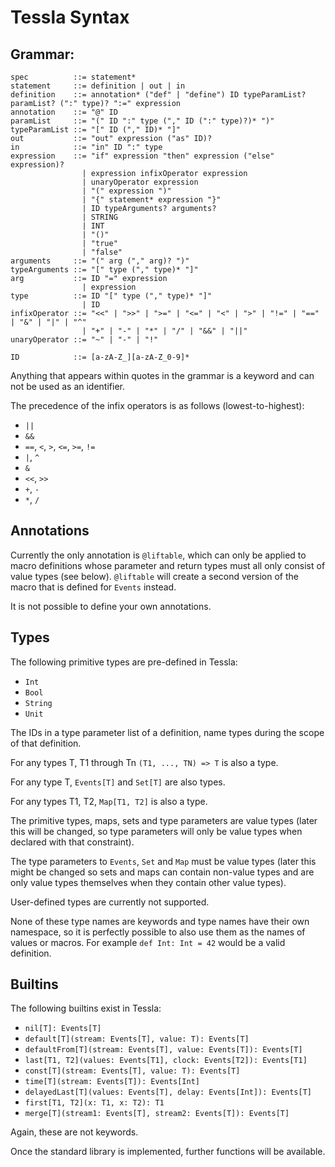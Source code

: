 # Tessla Syntax

## Grammar:

    spec          ::= statement*
    statement     ::= definition | out | in
    definition    ::= annotation* ("def" | "define") ID typeParamList? paramList? (":" type)? ":=" expression
    annotation    ::= "@" ID
    paramList     ::= "(" ID ":" type ("," ID (":" type)?)* ")"
    typeParamList ::= "[" ID ("," ID)* "]"
    out           ::= "out" expression ("as" ID)?
    in            ::= "in" ID ":" type
    expression    ::= "if" expression "then" expression ("else" expression)?
                    | expression infixOperator expression
                    | unaryOperator expression
                    | "(" expression ")"
                    | "{" statement* expression "}"
                    | ID typeArguments? arguments?
                    | STRING
                    | INT
                    | "()"
                    | "true"
                    | "false"
    arguments     ::= "(" arg ("," arg)? ")"
    typeArguments ::= "[" type ("," type)* "]"
    arg           ::= ID "=" expression
                    | expression
    type          ::= ID "[" type ("," type)* "]"
                    | ID
    infixOperator ::= "<<" | ">>" | ">=" | "<=" | "<" | ">" | "!=" | "==" | "&" | "|" | "^"
                    | "+" | "-" | "*" | "/" | "&&" | "||"
    unaryOperator ::= "~" | "-" | "!"
    
    ID            ::= [a-zA-Z_][a-zA-Z_0-9]*

Anything that appears within quotes in the grammar is a keyword and can not be used as an identifier.

The precedence of the infix operators is as follows (lowest-to-highest):

 * `||`
 * `&&`
 * `==`, `<`, `>`, `<=`, `>=`, `!=`
 * `|`, `^`
 * `&`
 * `<<`, `>>`
 * `+`, `-`
 * `*`, `/`

## Annotations

Currently the only annotation is `@liftable`, which can only be applied to macro definitions whose parameter and return types must all only consist of value types (see below). `@liftable` will create a second version of the macro that is defined for `Events` instead.

It is not possible to define your own annotations.

## Types

The following primitive types are pre-defined in Tessla:

 * `Int`
 * `Bool`
 * `String`
 * `Unit`

The IDs in a type parameter list of a definition, name types during the scope of that definition.

For any types T, T1 through Tn `(T1, ..., TN) => T` is also a type.

For any type T, `Events[T]` and `Set[T]` are also types.

For any types T1, T2, `Map[T1, T2]` is also a type.

The primitive types, maps, sets and type parameters are value types (later this will be changed, so type parameters will only be value types when declared with that constraint).

The type parameters to `Events`, `Set` and `Map` must be value types (later this might be changed so sets and maps can contain non-value types and are only value types themselves when they contain other value types).

User-defined types are currently not supported.

None of these type names are keywords and type names have their own namespace, so it is perfectly possible to also use them as the names of values or macros. For example `def Int: Int = 42` would be a valid definition.

## Builtins

The following builtins exist in Tessla:

 * `nil[T]: Events[T]`
 * `default[T](stream: Events[T], value: T): Events[T]`
 * `defaultFrom[T](stream: Events[T], value: Events[T]): Events[T]`
 * `last[T1, T2](values: Events[T1], clock: Events[T2]): Events[T1]`
 * `const[T](stream: Events[T], value: T): Events[T]`
 * `time[T](stream: Events[T]): Events[Int]`
 * `delayedLast[T](values: Events[T], delay: Events[Int]): Events[T]`
 * `first[T1, T2](x: T1, x: T2): T1`
 * `merge[T](stream1: Events[T], stream2: Events[T]): Events[T]`

Again, these are not keywords.

Once the standard library is implemented, further functions will be available.
